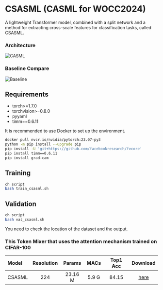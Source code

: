 # CSASML (CASML for WOCC2024)
A lightweight Transformer model, combined with a split network and a method for extracting cross-scale features for classification tasks, called CSASML.

### Architecture
![CASML](https://github.com/azaz0846/CSASML/blob/main/figures/CASML.jpg)

### Baseline Compare
![Baseline](https://github.com/azaz0846/CSASML/blob/main/figures/baseline_compare.jpg)

## Requirements
- torch>=1.7.0
- torchvision>=0.8.0
- pyyaml
- timm==0.6.11

It is recommended to use Docker to set up the environment.
```sh
docker pull nvcr.io/nvidia/pytorch:23.07-py3
python -m pip install --upgrade pip
pip install -U 'git+https://github.com/facebookresearch/fvcore'
pip install timm==0.6.11
pip install grad-cam
```

## Training
```sh
ch script
bash train_csasml.sh
```

## Validation
```sh
ch script
bash val_csasml.sh
```
You need to check the location of the dataset and the output.

### This Token Mixer that uses the attention mechanism trained on CIFAR-100
| Model | Resolution | Params | MACs | Top1 Acc | Download |
| :---     |   :---:    |  :---: |  :---:  |  :---:  |  :---:  |
| CSASML | 224 | 23.16 M | 5.9 G |  84.15 | [here](https://github.com/azaz0846/CSASML/releases/download/checkpoint-v1/model_best.pth.tar) |
